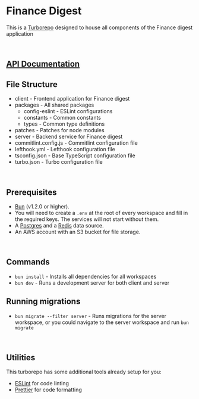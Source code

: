 # Finance Digest

This is a [Turborepo](https://turbo.build/repo) designed to house all components of the Finance digest application

</br>

## [API Documentation](https://documenter.getpostman.com/view/32343835/2sAYdhKqVB)

## File Structure

- client - Frontend application for Finance digest
- packages - All shared packages
  - config-eslint - ESLint configurations
  - constants - Common constants
  - types - Common type definitions
- patches - Patches for node modules
- server - Backend service for Finance digest
- commitlint.config.js - Commitlint configuration file
- lefthook.yml - Lefthook configuration file
- tsconfig.json - Base TypeScript configuration file
- turbo.json - Turbo configuration file

</br>

## Prerequisites

- [Bun](https://bun.sh) (v1.2.0 or higher).
- You will need to create a `.env` at the root of every workspace and fill in the required keys. The services will not start without them.
- A [Postgres](https://www.postgresql.org) and a [Redis](https://redis.io/) data source.
- An AWS account with an S3 bucket for file storage.

</br>

## Commands

- `bun install` - Installs all dependencies for all workspaces
- `bun dev` - Runs a development server for both client and server

## Running migrations

- `bun migrate --filter server` - Runs migrations for the server workspace, or you could navigate to the server workspace and run `bun migrate`

</br>

## Utilities

This turborepo has some additional tools already setup for you:

- [ESLint](https://eslint.org/) for code linting
- [Prettier](https://prettier.io) for code formatting
